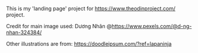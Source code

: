 This is my 'landing page' project for https://www.theodinproject.com/ project.

Credit for main image used: Dương Nhân @https://www.pexels.com/@d-ng-nhan-324384/

Other illustrations are from: https://doodleipsum.com/?ref=lapaninja
